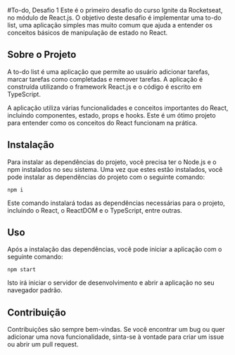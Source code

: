 #To-do, Desafio 1
Este é o primeiro desafio do curso Ignite da Rocketseat, no módulo de React.js. O objetivo deste desafio é implementar uma to-do list, uma aplicação simples mas muito comum que ajuda a entender os conceitos básicos de manipulação de estado no React.

## Sobre o Projeto
A to-do list é uma aplicação que permite ao usuário adicionar tarefas, marcar tarefas como completadas e remover tarefas. A aplicação é construída utilizando o framework React.js e o código é escrito em TypeScript.

A aplicação utiliza várias funcionalidades e conceitos importantes do React, incluindo componentes, estado, props e hooks. Este é um ótimo projeto para entender como os conceitos do React funcionam na prática.

## Instalação
Para instalar as dependências do projeto, você precisa ter o Node.js e o npm instalados no seu sistema. Uma vez que estes estão instalados, você pode instalar as dependências do projeto com o seguinte comando:

```
npm i
```
Este comando instalará todas as dependências necessárias para o projeto, incluindo o React, o ReactDOM e o TypeScript, entre outras.

## Uso
Após a instalação das dependências, você pode iniciar a aplicação com o seguinte comando:

```
npm start
```

Isto irá iniciar o servidor de desenvolvimento e abrir a aplicação no seu navegador padrão.

## Contribuição
Contribuições são sempre bem-vindas. Se você encontrar um bug ou quer adicionar uma nova funcionalidade, sinta-se à vontade para criar um issue ou abrir um pull request.
